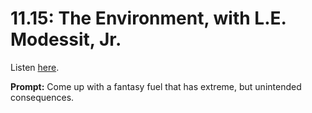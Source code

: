# 11.15: The Environment, with L.E. Modessit, Jr. 

Listen [here](http://www.writingexcuses.com/2016/04/10/11-15-the-environment-with-l-e-modessit-jr/). 

**Prompt:** Come up with a fantasy fuel that has extreme, but unintended consequences.